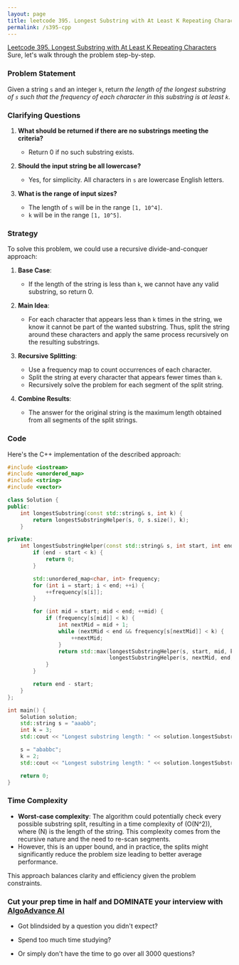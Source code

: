```yaml
---
layout: page
title: leetcode 395. Longest Substring with At Least K Repeating Characters
permalink: /s395-cpp
---
```

[Leetcode 395. Longest Substring with At Least K Repeating Characters](https://algoadvance.github.io/algoadvance/l395)
Sure, let's walk through the problem step-by-step.

### Problem Statement

Given a string `s` and an integer `k`, return *the length of the longest substring of `s` such that the frequency of each character in this substring is at least `k`.*

### Clarifying Questions

1. **What should be returned if there are no substrings meeting the criteria?**
   - Return 0 if no such substring exists.
   
2. **Should the input string be all lowercase?**
   - Yes, for simplicity. All characters in `s` are lowercase English letters.

3. **What is the range of input sizes?**
   - The length of `s` will be in the range `[1, 10^4]`.
   - `k` will be in the range `[1, 10^5]`.

### Strategy

To solve this problem, we could use a recursive divide-and-conquer approach:

1. **Base Case**:
   - If the length of the string is less than `k`, we cannot have any valid substring, so return 0.

2. **Main Idea**:
   - For each character that appears less than `k` times in the string, we know it cannot be part of the wanted substring. Thus, split the string around these characters and apply the same process recursively on the resulting substrings.

3. **Recursive Splitting**:
   - Use a frequency map to count occurrences of each character.
   - Split the string at every character that appears fewer times than `k`.
   - Recursively solve the problem for each segment of the split string.

4. **Combine Results**:
   - The answer for the original string is the maximum length obtained from all segments of the split strings.

### Code

Here's the C++ implementation of the described approach:

```cpp
#include <iostream>
#include <unordered_map>
#include <string>
#include <vector>

class Solution {
public:
    int longestSubstring(const std::string& s, int k) {
        return longestSubstringHelper(s, 0, s.size(), k);
    }

private:
    int longestSubstringHelper(const std::string& s, int start, int end, int k) {
        if (end - start < k) {
            return 0;
        }

        std::unordered_map<char, int> frequency;
        for (int i = start; i < end; ++i) {
            ++frequency[s[i]];
        }

        for (int mid = start; mid < end; ++mid) {
            if (frequency[s[mid]] < k) {
                int nextMid = mid + 1;
                while (nextMid < end && frequency[s[nextMid]] < k) {
                    ++nextMid;
                }
                return std::max(longestSubstringHelper(s, start, mid, k), 
                                longestSubstringHelper(s, nextMid, end, k));
            }
        }

        return end - start;
    }
};

int main() {
    Solution solution;
    std::string s = "aaabb";
    int k = 3;
    std::cout << "Longest substring length: " << solution.longestSubstring(s, k) << std::endl; // Output: 3 ("aaa")

    s = "ababbc";
    k = 2;
    std::cout << "Longest substring length: " << solution.longestSubstring(s, k) << std::endl; // Output: 5 ("ababb")

    return 0;
}
```

### Time Complexity

- **Worst-case complexity**: The algorithm could potentially check every possible substring split, resulting in a time complexity of \(O(N^2)\), where \(N\) is the length of the string. This complexity comes from the recursive nature and the need to re-scan segments.
- However, this is an upper bound, and in practice, the splits might significantly reduce the problem size leading to better average performance.

This approach balances clarity and efficiency given the problem constraints.


### Cut your prep time in half and DOMINATE your interview with [AlgoAdvance AI](https://algoAdvance.com)

- Got blindsided by a question you didn't expect?

- Spend too much time studying?

- Or simply don't have the time to go over all 3000 questions?

